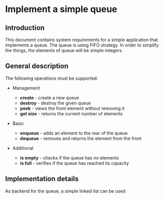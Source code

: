 # Implement a simple queue

## Introduction

This document contains system requirements for a simple application that implements a queue. The queue is using FIFO strategy. In order to simplify the things, the elements of queue will be simple integers.

## General description

The following operations must be supported:

+ Management

    - **create** - create a new queue
    - **destroy** - destroy the given queue
    - **peek** - views the front element without removing it
    - **get size** - returns the current number of elements

+ Basic

    - **enqueue** - adds an element to the rear of the queue
    - **dequeue** - removes and returns the element from the front

+ Additional

    - **is empty** - checks if the queue has no elements
    - **is full** - verifies if the queue has reached its capacity

## Implementation details    

As backend for the queue, a simple linked list can be used